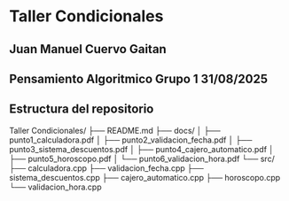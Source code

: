 # Taller Condicionales

## Juan Manuel Cuervo Gaitan

## Pensamiento Algoritmico Grupo 1  31/08/2025

## Estructura del repositorio
Taller Condicionales/
├── README.md
├── docs/
│   ├── punto1_calculadora.pdf
│   ├── punto2_validacion_fecha.pdf
│   ├── punto3_sistema_descuentos.pdf
│   ├── punto4_cajero_automatico.pdf
│   ├── punto5_horoscopo.pdf
│   └── punto6_validacion_hora.pdf
└── src/
    ├── calculadora.cpp
    ├── validacion_fecha.cpp
    ├── sistema_descuentos.cpp
    ├── cajero_automatico.cpp
    ├── horoscopo.cpp
    └── validacion_hora.cpp
